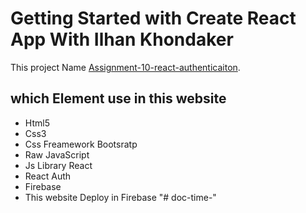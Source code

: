 # Getting Started with Create React App With Ilhan Khondaker

This project Name [Assignment-10-react-authenticaiton](https://assignment-10-react-auth.web.app/about).

## which Element use in this website 
- Html5
- Css3
- Css Freamework Bootsratp
- Raw JavaScript
- Js Library React
- React Auth
- Firebase
- This website Deploy in Firebase "# doc-time-" 
